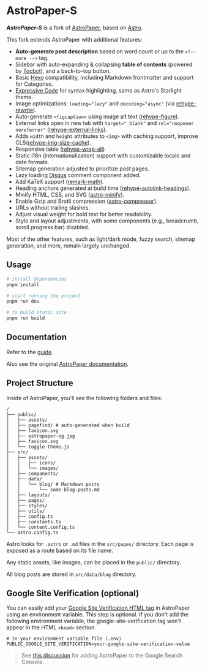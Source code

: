 # AstroPaper-S

***AstroPaper-S*** is a fork of [AstroPaper](https://github.com/satnaing/astro-paper), based on [Astro](https://astro.build/).

This fork extends AstroPaper with additional features:

- **Auto-generate post description** based on word count or up to the `<!-- more -->` tag.
- Sidebar with auto-expanding & collapsing **table of contents** (powered by [Tocbot](https://tscanlin.github.io/tocbot/)), and a back-to-top button.
- Basic [Hexo](https://github.com/hexojs/hexo) compatibility, including Markdown frontmatter and support for Categories.
- [Expressive Code](https://expressive-code.com/) for syntax highlighting, same as Astro's Starlight theme.
- Image optimizations: `loading="lazy"` and `decoding="async"` (via [rehype-rewrite](https://github.com/jaywcjlove/rehype-rewrite)).
- Auto-generate `<figcaption>` using image alt text ([rehype-figure](https://github.com/Microflash/rehype-figure)).
- External links open in new tab with `target="_blank"` and `rel="noopener noreferrer"` ([rehype-external-links](https://github.com/rehypejs/rehype-external-links)).
- Adds `width` and `height` attributes to `<img>` with caching support, improve CLS([rehype-img-size-cache](https://github.com/ziteh/rehype-img-size-cache)).
- Responsive table ([rehype-wrap-all](https://github.com/florentb/rehype-wrap-all))
- Static i18n (internationalization) support with customizable locale and date formats.
- Sitemap generation adjusted to prioritize post pages.
- Lazy loading [Disqus](https://disqus.com/) comment component added.
- Add KaTeX support ([remark-math](https://github.com/remarkjs/remark-math)).
- Heading anchors generated at build time ([rehype-autolink-headings](https://github.com/rehypejs/rehype-autolink-headings)).
- Minify HTML, CSS, and SVG ([astro-minify](https://www.npmjs.com/package/@zokki/astro-minify)).
- Enable Gzip and Brotli compression ([astro-compressor](https://github.com/sondr3/astro-compressor)).
- URLs without trailing slashes.
- Adjust visual weight for bold text for better readability.
- Style and layout adjustments, with some components (e.g., breadcrumb, scroll progress bar) disabled.

Most of the other features, such as light/dark mode, fuzzy search, sitemap generation, and more, remain largely unchanged.

## Usage

```bash
# install dependencies
pnpm install

# start running the project
pnpm run dev

# to build static site
pnpm run build
```

## Documentation

Refer to the [guide](https://astro-paper-s.ziteh.dev/posts/astro-paper-s/how-to-config-astro-paper-s).

Also see the original [AstroPaper documentation](https://github.com/satnaing/astro-paper?tab=readme-ov-file#-documentation).

## Project Structure

Inside of AstroPaper, you'll see the following folders and files:

```text
/
├── public/
│   ├── assets/
│   ├── pagefind/ # auto-generated when build
│   ├── favicon.svg
│   ├── astropaper-og.jpg
│   ├── favicon.svg
│   └── toggle-theme.js
├── src/
│   ├── assets/
│   │   ├── icons/
│   │   └── images/
│   ├── components/
│   ├── data/
│   │   └── blog/ # Markdown posts
│   │       └── some-blog-posts.md
│   ├── layouts/
│   ├── pages/
│   ├── styles/
│   ├── utils/
│   ├── config.ts
│   ├── constants.ts
│   └── content.config.ts
└── astro.config.ts
```

Astro looks for `.astro` or `.md` files in the `src/pages/` directory. Each page is exposed as a route based on its file name.

Any static assets, like images, can be placed in the `public/` directory.

All blog posts are stored in `src/data/blog` directory.

## Google Site Verification (optional)

You can easily add your [Google Site Verification HTML tag](https://support.google.com/webmasters/answer/9008080#meta_tag_verification&zippy=%2Chtml-tag) in AstroPaper using an environment variable. This step is optional. If you don't add the following environment variable, the google-site-verification tag won't appear in the HTML `<head>` section.

```env
# in your environment variable file (.env)
PUBLIC_GOOGLE_SITE_VERIFICATION=your-google-site-verification-value
```

> See [this discussion](https://github.com/satnaing/astro-paper/discussions/334#discussioncomment-10139247) for adding AstroPaper to the Google Search Console.
